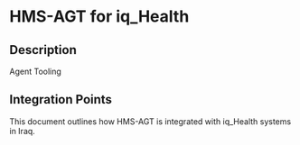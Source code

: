 # HMS-AGT for iq_Health

## Description

Agent Tooling

## Integration Points

This document outlines how HMS-AGT is integrated with iq_Health systems in Iraq.
